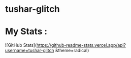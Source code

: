 # tushar-glitch

# My Stats : 

![GitHub Stats](https://github-readme-stats.vercel.app/api?username=tushar-glitch &theme=radical)
